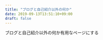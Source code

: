 ```yaml
---
title: "ブログと自己紹介以外の何か"
date: 2019-09-13T13:51:10+09:00
draft: false
---
```



ブログと自己紹介以外の何か有用なページにする
